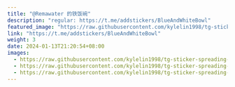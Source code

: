 ```yaml
---
title: "@Remawater 的铁饭碗"
description: "regular: https://t.me/addstickers/BlueAndWhiteBowl"
featured_image: "https://raw.githubusercontent.com/kylelin1998/tg-sticker-spreading-worldwide-images/main/img/b556de2f-d3f7-495a-a97c-65ad865c97d7.jpg"
link: "https://t.me/addstickers/BlueAndWhiteBowl"
weight: 3
date: 2024-01-13T21:20:54+08:00
images:
  - https://raw.githubusercontent.com/kylelin1998/tg-sticker-spreading-worldwide-images/main/img/b556de2f-d3f7-495a-a97c-65ad865c97d7.jpg
  - https://raw.githubusercontent.com/kylelin1998/tg-sticker-spreading-worldwide-images/main/img/08bd3653-d51e-4c52-8558-58ab6946dd48.jpg
  - https://raw.githubusercontent.com/kylelin1998/tg-sticker-spreading-worldwide-images/main/img/53a569a5-954c-4681-a640-87911029e058.jpg
---
```

